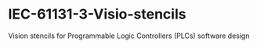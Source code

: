 # IEC-61131-3-Visio-stencils
Vision stencils for Programmable Logic Controllers (PLCs) software design
